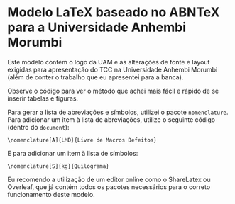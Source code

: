 # Modelo LaTeX baseado no ABNTeX para a Universidade Anhembi Morumbi

Este modelo contém o logo da UAM e as alterações de fonte e layout exigidas para apresentação do TCC na Universidade Anhembi Morumbi (além de conter o trabalho que eu apresentei para a banca).

Observe o código para ver o método que achei mais fácil e rápido de se inserir tabelas e figuras.

Para gerar a lista de abreviações e símbolos, utilizei o pacote `nomenclature`. Para adicionar um item à lista de abreviações, utilize o seguinte código (dentro do `document`):

`\nomenclature[A]{LMD}{Livre de Macros Defeitos}`

E para adicionar um item à lista de símbolos:

`\nomenclature[S]{kg}{Quilograma}`

Eu recomendo a utilização de um editor online como o ShareLatex ou Overleaf, que já contém todos os pacotes necessários para o correto funcionamento deste modelo.
